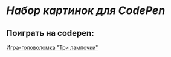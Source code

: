 # _Набор картинок для CodePen_
  
## Поиграть на codepen:

[Игра-головоломка "Три лампочки"](https://codepen.io/slesareva-gala/pen/zYPRKYV?editors=0100)

